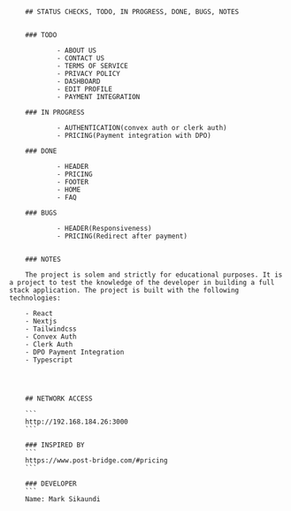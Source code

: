 
        ## STATUS CHECKS, TODO, IN PROGRESS, DONE, BUGS, NOTES


        ### TODO
        
                - ABOUT US
                - CONTACT US
                - TERMS OF SERVICE
                - PRIVACY POLICY
                - DASHBOARD
                - EDIT PROFILE
                - PAYMENT INTEGRATION

        ### IN PROGRESS

                - AUTHENTICATION(convex auth or clerk auth)
                - PRICING(Payment integration with DPO) 

        ### DONE

                - HEADER
                - PRICING
                - FOOTER
                - HOME
                - FAQ

        ### BUGS

                - HEADER(Responsiveness)
                - PRICING(Redirect after payment)


        ### NOTES

        The project is solem and strictly for educational purposes. It is a project to test the knowledge of the developer in building a full stack application. The project is built with the following technologies: 
        
        - React
        - Nextjs
        - Tailwindcss
        - Convex Auth
        - Clerk Auth
        - DPO Payment Integration
        - Typescript


       

        ## NETWORK ACCESS
        
        ```
        http://192.168.184.26:3000
        ```

        ### INSPIRED BY
        ```
        https://www.post-bridge.com/#pricing
        ```

        ### DEVELOPER
        ```
        Name: Mark Sikaundi


